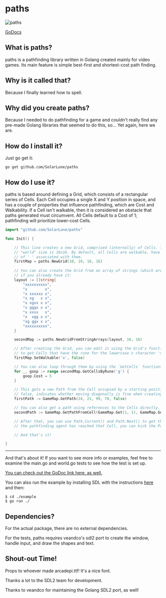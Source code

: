 
# paths

![paths](https://user-images.githubusercontent.com/4733521/48970683-21882880-efc4-11e8-9b60-670f46c6fd77.gif)

[GoDocs](https://pkg.go.dev/github.com/SolarLune/paths?tab=doc)

## What is paths?

paths is a pathfinding library written in Golang created mainly for video games. Its main feature is simple best-first and shortest-cost path finding.

## Why is it called that?

Because I finally learned how to spell.

## Why did you create paths?

Because I needed to do pathfinding for a game and couldn't really find any pre-made Golang libraries that seemed to do this, so... Yet again, here we are.

## How do I install it?

Just go get it:

`go get github.com/SolarLune/paths`

## How do I use it?

paths is based around defining a Grid, which consists of a rectangular series of Cells. Each Cell occupies a single X and Y position in space, and has a couple of properties that influence pathfinding, which are Cost and Walkability. If a Cell isn't walkable, then it is considered an obstacle that paths generated must circumvent. All Cells default to a Cost of 1; pathfinding will prioritize lower-cost Cells.

```go
import "github.com/SolarLune/paths"

func Init() {

    // This line creates a new Grid, comprised (internally) of Cells. The size is 10x10. Each Cell's 
    // "world" size is 16x16. By default, all Cells are walkable, have a cost of 1, and a blank rune 
    // of ' ' associated with them.
    firstMap = paths.NewGrid(10, 10, 16, 16)
    
    // You can also create the Grid from an array of strings (which are interpreted as arrays of runes), 
    // if you already have it:
    layout := []string{
        "xxxxxxxxxx",
        "x        x",
        "x xxxxxx x",
        "x xg   x x",
        "x xgxx x x",
        "x gggx x x",
        "x xxxx   x",
        "x  xgg x x",
        "xg ggx x x",
        "xxxxxxxxxx",
    }

    secondMap := paths.NewGridFromStringArrays(layout, 16, 16)

    // After creating the Grid, you can edit it using the Grid's functions. Note that here, we're using 'x' 
    // to get Cells that have the rune for the lowercase x character 'x', not the string "x".
    firstMap.SetWalkable('x', false)

    // You can also loop through them by using the `GetCells` functions thusly...
    for _, goop := range secondMap.GetCellsByRune('g') {
        goop.Cost = 5
    }

    // This gets a new Path from the Cell occupied by a starting position [24, 21], to another [99, 78]. The last boolean argument,
    // false, indicates whether moving diagonally is fine when creating the Path.
    firstPath := GameMap.GetPath(24, 21, 99, 78, false)

    // You can also get a path using references to the Cells directly.
    secondPath := GameMap.GetPathFromCell(GameMap.Get(1, 1), GameMap.Get(6, 3), false)

    // After that, you can use Path.Current() and Path.Next() to get the current and next Cells on the Path. When you determine that 
    // the pathfinding agent has reached that Cell, you can kick the Path forward with path.Advance().

    // And that's it!

}

```
---

And that's about it! If you want to see more info or examples, feel free to examine the main.go and world.go tests to see how the test is set up.

[You can check out the GoDoc link here, as well.](https://pkg.go.dev/github.com/SolarLune/paths?tab=doc)

You can also run the example by installing SDL with the instructions [here](https://github.com/veandco/go-sdl2#requirements)
and then:

```
$ cd ./example
$ go run ./
```

## Dependencies?

For the actual package, there are no external dependencies.

For the tests, paths requires veandco's sdl2 port to create the window, handle input, and draw the shapes and text.

## Shout-out Time!

Props to whoever made arcadepi.ttf! It's a nice font.

Thanks a lot to the SDL2 team for development.

Thanks to veandco for maintaining the Golang SDL2 port, as well!
